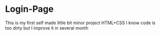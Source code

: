 # Login-Page
This is my first self made little bit minor project HTML+CSS
I know code is too dirty but I improve it in several month
